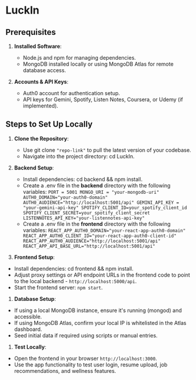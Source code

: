 # LuckIn

## Prerequisites
1. **Installed Software**:
   - Node.js and npm for managing dependencies.
   - MongoDB installed locally or using MongoDB Atlas for remote database access.

2. **Accounts & API Keys**:
    - Auth0 account for authentication setup.
    - API keys for Gemini, Spotify, Listen Notes, Coursera, or Udemy (if implemented).

## Steps to Set Up Locally
1. **Clone the Repository**:
    - Use git clone `"repo-link"` to pull the latest version of your codebase.
    - Navigate into the project directory: cd LuckIn.

2. **Backend Setup**:
   - Install dependencies: cd backend && npm install.
   - Create a .env file in the **backend** directory with the following variables:
    `PORT = 5001
    MONGO_URI = "your-mongodb-uri"
    AUTH0_DOMAIN="your-auth0-domain"
    AUTH0_AUDIENCE="http://localhost:5001/api"
    GEMINI_API_KEY = "your-gemini-api-key"
    SPOTIFY_CLIENT_ID=your_spotify_client_id
    SPOTIFY_CLIENT_SECRET=your_spotify_client_secret
    LISTENNOTES_API_KEY="your-listennotes-api-key"`
    - Create a .env file in the **frontend** directory with the following variables:
    `REACT_APP_AUTH0_DOMAIN="your-react-app-auth0-domain"
    REACT_APP_AUTH0_CLIENT_ID="your-react-app-auth0-client-id"
    REACT_APP_AUTH0_AUDIENCE="http://localhost:5001/api"
    REACT_APP_API_BASE_URL="http://localhost:5001/api"`

3. **Frontend Setup**:
- Install dependencies: cd frontend && npm install.
- Adjust proxy settings or API endpoint URLs in the frontend code to point to the local backend - `http://localhost:5000/api`.
- Start the frontend server: `npm start`.

1. **Database Setup**:
- If using a local MongoDB instance, ensure it's running (mongod) and accessible.
- If using MongoDB Atlas, confirm your local IP is whitelisted in the Atlas dashboard.
- Seed initial data if required using scripts or manual entries.

1. **Test Locally**:
- Open the frontend in your browser `http://localhost:3000`.
- Use the app functionality to test user login, resume upload, job recommendations, and wellness features.